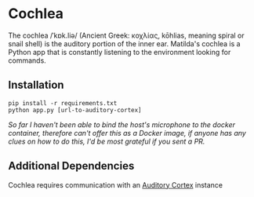 # Cochlea

The cochlea /ˈkɒk.liə/ (Ancient Greek: κοχλίας, kōhlias, meaning spiral or snail shell) is the auditory portion of the inner ear. Matilda's cochlea is a Python app that is constantly listening to the environment looking for commands.


## Installation
```
pip install -r requirements.txt
python app.py [url-to-auditory-cortex]
```

*So far I haven't been able to bind the host's microphone to the docker container, therefore can't offer this as a Docker image, if anyone has any clues on how to do this, I'd be most grateful if you sent a PR.*

## Additional Dependencies

Cochlea requires communication with an [Auditory Cortex](https://github.com/TheMatildaProject/auditory-cortex) instance
